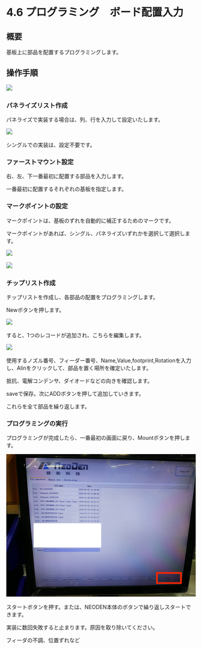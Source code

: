 # 4.6 プログラミング　ボード配置入力

## 概要

基板上に部品を配置するプログラミングします。

## 操作手順

![](./img/PIC021.JPG)

### パネライズリスト作成

パネライズで実装する場合は、列、行を入力して設定いたします。

![](./img/PIC004.JPG)

シングルでの実装は、設定不要です。

### ファーストマウント設定

右、左、下一番最初に配置する部品を入力します。

一番最初に配置するそれぞれの基板を指定します。

### マークポイントの設定

マークポイントは、基板のずれを自動的に補正するためのマークです。

マークポイントがあれば、シングル、パネライズいずれかを選択して選択します。

![](./img/PIC017.JPG)

![](./img/PIC016.JPG)


### チップリスト作成

チップリストを作成し、各部品の配置をプログラミングします。

Newボタンを押します。

![](./img/PIC038.JPG)

すると、1つのレコードが追加され、こちらを編集します。

![](./img/PIC020.JPG)

使用するノズル番号、フィーダー番号、Name,Value,footprint,Rotationを入力し、Alinをクリックして、部品を置く場所を確定いたします。

抵抗、電解コンデンサ、ダイオードなどの向きを確認します。

saveで保存。次にADDボタンを押して追加していきます。

これらを全て部品を繰り返します。

### プログラミングの実行

プログラミングが完成したら、一番最初の画面に戻り、Mountボタンを押します。

![](./img/PIC029.JPG)

スタートボタンを押す。または、NEODEN本体のボタンで繰り返しスタートできます。

実装に数回失敗すると止まります。原因を取り除いてください。

フィーダの不調、位置ずれなど
